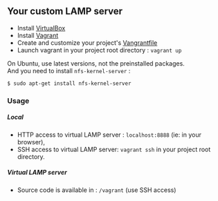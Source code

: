 ## Your custom LAMP server

* Install [VirtualBox](https://www.virtualbox.org/wiki/Downloads)
* Install [Vagrant](http://downloads.vagrantup.com/)
* Create and customize your project's [Vangrantfile](https://github.com/c2is/VagrantBoxes/blob/master/your-lamp-server/Vagrantfile)
* Launch vagrant in your project root directory : `vagrant up`

On Ubuntu, use latest versions, not the preinstalled packages.  
And you need to install `nfs-kernel-server` :
```shell
$ sudo apt-get install nfs-kernel-server
```

### Usage

##### Local

* HTTP access to virtual LAMP server : `localhost:8888` (ie: in your browser),
* SSH access to virtual LAMP server: `vagrant ssh` in your project root directory.

##### Virtual LAMP server

* Source code is available in : `/vagrant` (use SSH access)